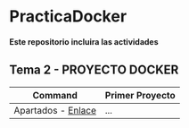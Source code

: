 # PracticaDocker
#### Este repositorio incluira las actividades

## Tema 2 - PROYECTO DOCKER
| Command | Primer Proyecto |
| --- | --- |
| Apartados - [Enlace](https://github.com/JesusFernandez1/PracticaDocker/tree/main/Docker) | ... |
